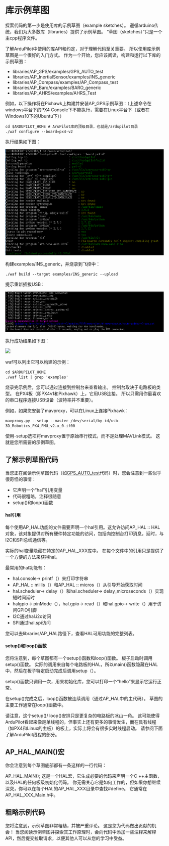 # 库示例草图

探索代码的第一步是使用库的示例草图（example sketches）。 遵循arduino传统，我们为大多数库（libraries）提供了示例草图。 “草图（sketches）”只是一个主cpp程序文件。

了解ArduPilot中使用的库API和约定，对于理解代码至关重要。 所以使用库示例草图是一个很好的入门方式。 作为一个开始，您应该阅读，构建和运行以下库的示例草图：

* libraries/AP_GPS/examples/GPS_AUTO_test
* libraries/AP_InertialSensor/examples/INS_generic
* libraries/AP_Compass/examples/AP_Compass_test
* libraries/AP_Baro/examples/BARO_generic
* libraries/AP_AHRS/examples/AHRS_Test

例如，以下操作将在Pixhawk上构建并安装AP_GPS示例草图：（上述命令在windows平台下的PX4 Console下不能执行，需要在Linux平台下（或者在Windows10下的Ubuntu下））

```
cd $ARDUPILOT_HOME # AruPilot库的顶级目录，也就是/ardupilot目录
./waf configure --board=px4-v2
```
执行结果如下图：

![](/Dev/waf-px4-v2.png)

构建examples/INS_generic，并烧录到飞控中：
```
./waf build --target examples/INS_generic --upload
```
提示重新插拔USB：

![](/Dev/waf-upload.png)

执行成功结果如下图：

![](/Dev/waf-build.png)

waf可以列出它可以构建的示例：

```
cd $ARDUPILOT_HOME
./waf list | grep 'examples'
```

烧录完示例后，您可以通过连接到控制台来查看输出。 控制台取决于电路板的类型。 
在PX4板（即PX4v1和Pixhawk）上，它用USB连接。 所以只需用你最喜欢的串口程序连接USB设备（波特率并不重要）。

例如，如果您安装了mavproxy，可以在Linux上连接Pixhawk：

```
mavproxy.py --setup --master /dev/serial/by-id/usb-3D_Robotics_PX4_FMU_v2.x_0-if00
```

使用-setup选项将mavproxy置于原始串行模式，而不是处理MAVLink模式。 这就是您所需要的示例草图。

## 了解示例草图代码

当您正在阅读示例草图代码（如[GPS_AUTO_test](https://github.com/ArduPilot/ardupilot/blob/master/libraries/AP_GPS/examples/GPS_AUTO_test/GPS_AUTO_test.cpp)代码）时，您会注意到一些似乎很奇怪的事情：

* 它声明一个“hal”引用变量
* 代码很粗略，注释很随意
* setup()和loop()函数

#### hal引用

每个使用AP_HAL功能的文件需要声明一个hal引用。这允许访问AP_HAL :: HAL对象，该对象提供对所有硬件特定功能的访问，包括向控制台打印消息，延时，与I2C和SPI总线通信等。

实际的hal变量隐藏在特定的AP_HAL_XXX库中。 在每个文件中的引用只是提供了一个方便的方法来获得hal。

最常用的hal功能有：

* hal.console-> printf（）来打印字符串
* AP_HAL :: millis（）和AP_HAL :: micros（）从引导开始获取时间
* hal.scheduler-> delay（）和hal.scheduler-> delay_microseconds（）实现短时间延时
* halgpio-> pinMode（），hal.gpio-> read（）和hal.gpio-> write（）用于访问GPIO引脚
* I2C通过hal.i2c访问
* SPI通过hal.spi访问

您可以去libraries/AP_HAL路径下，查看HAL可用功能的完整列表。

#### setup()和loop()函数

您将注意到，每个草图都有一个setup()函数和loop()函数。 板子启动时调用setup()函数。 实际的调用来自每个电路板的HAL，所以main()函数隐藏在HAL中，然后在板子特定启动完成后调用setup（）。

setup()函数只调用一次，用来初始化库，您可以打印一个“hello”来显示它运行正常。

在setup()完成之后，loop()函数被连续调用（通过AP_HAL中的主代码）。 草图的主要工作通常在loop()函数中。

请注意，这个setup()/ loop()安排只是更复杂的电路板的冰山一角。 这可能使得ArduPilot看起来像是单线程的，但事实上还有更多的事情发生，而在具有线程（如PX4和Linux的主板）的板上，实际上将会有很多实时线程启动。 请参阅下面了解ArduPilot线程的部分。

## AP_HAL_MAIN()宏

你会注意到每个草图底部都有一条这样的一行代码：

AP_HAL_MAIN();
这是一个HAL宏，它生成必要的代码来声明一个C ++主函数，以及HAL的任何板级初始化代码。 你无需关心它是如何工作的，但如果你想继续深究，你可以在每个HAL的AP_HAL_XXX目录中查找#define。 它通常在AP_HAL_XXX_Main.h中。

## 粗略示例代码

您将注意到，示例草图非常粗糙，并被严重评论。 这是您为代码做出贡献的机会！ 当您阅读示例草图并探索其工作原理时，会向代码中添加一些注释来解释API，然后提交拉取请求，以便其他人可以从您的学习中受益。
